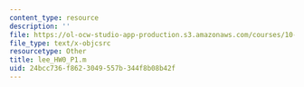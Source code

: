 ```yaml
---
content_type: resource
description: ''
file: https://ol-ocw-studio-app-production.s3.amazonaws.com/courses/10-34-numerical-methods-applied-to-chemical-engineering-fall-2015/24bcc736f8623049557b344f8b08b42f_lee_HW0_P1.m
file_type: text/x-objcsrc
resourcetype: Other
title: lee_HW0_P1.m
uid: 24bcc736-f862-3049-557b-344f8b08b42f
---
```

